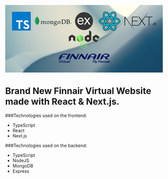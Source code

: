 ![banner](./client/images/ayv-site-banner.png)

# Brand New Finnair Virtual Website made with React & Next.js.

###Technologies used on the frontend:
* TypeScript
* React
* Next.js

###Technologies used on the backend:
* TypeScript
* NodeJS
* MongoDB
* Express